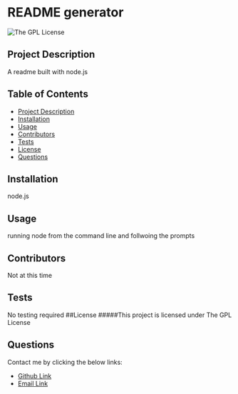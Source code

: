 

# README generator
![The GPL License](https://img.shields.io/badge/license-GPL-purple)

## Project Description
A readme built with node.js
## Table of Contents
* [Project Description](#description)
* [Installation](#installation)
* [Usage](#usage)
* [Contributors](#contributing)
* [Tests](#tests)
* [License](#license)
* [Questions](#questions)
## Installation
node.js
## Usage
running node from the command line and follwoing the prompts
## Contributors
Not at this time
## Tests
No testing required
##License
#####This project is licensed under
The GPL License
## Questions
Contact me by clicking the below links:
* [Github Link](https://github.com/deftonechris)
* [Email Link](mailto:deftonechris@msn.com)


